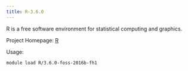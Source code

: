```yaml
---
title: R-3.6.0
---
```

R is a free software environment for statistical computing and graphics.

Project Homepage: [R](http://www.r-project.org/)

Usage:
```
module load R/3.6.0-foss-2016b-fh1
```
